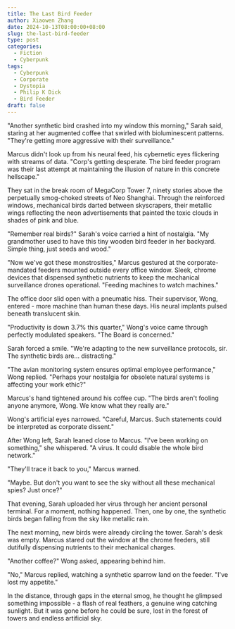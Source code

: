 ```yaml
---
title: The Last Bird Feeder
author: Xiaowen Zhang
date: 2024-10-13T08:00:00+08:00
slug: the-last-bird-feeder
type: post
categories:
  - Fiction
  - Cyberpunk
tags:
  - Cyberpunk
  - Corporate
  - Dystopia
  - Philip K Dick
  - Bird Feeder
draft: false
---
```


"Another synthetic bird crashed into my window this morning," Sarah said, staring at her augmented coffee that swirled with bioluminescent patterns. "They're getting more aggressive with their surveillance."

Marcus didn't look up from his neural feed, his cybernetic eyes flickering with streams of data. "Corp's getting desperate. The bird feeder program was their last attempt at maintaining the illusion of nature in this concrete hellscape."

They sat in the break room of MegaCorp Tower 7, ninety stories above the perpetually smog-choked streets of Neo Shanghai. Through the reinforced windows, mechanical birds darted between skyscrapers, their metallic wings reflecting the neon advertisements that painted the toxic clouds in shades of pink and blue.

"Remember real birds?" Sarah's voice carried a hint of nostalgia. "My grandmother used to have this tiny wooden bird feeder in her backyard. Simple thing, just seeds and wood."

"Now we've got these monstrosities," Marcus gestured at the corporate-mandated feeders mounted outside every office window. Sleek, chrome devices that dispensed synthetic nutrients to keep the mechanical surveillance drones operational. "Feeding machines to watch machines."

The office door slid open with a pneumatic hiss. Their supervisor, Wong, entered - more machine than human these days. His neural implants pulsed beneath translucent skin.

"Productivity is down 3.7% this quarter," Wong's voice came through perfectly modulated speakers. "The Board is concerned."

Sarah forced a smile. "We're adapting to the new surveillance protocols, sir. The synthetic birds are... distracting."

"The avian monitoring system ensures optimal employee performance," Wong replied. "Perhaps your nostalgia for obsolete natural systems is affecting your work ethic?"

Marcus's hand tightened around his coffee cup. "The birds aren't fooling anyone anymore, Wong. We know what they really are."

Wong's artificial eyes narrowed. "Careful, Marcus. Such statements could be interpreted as corporate dissent."

After Wong left, Sarah leaned close to Marcus. "I've been working on something," she whispered. "A virus. It could disable the whole bird network."

"They'll trace it back to you," Marcus warned.

"Maybe. But don't you want to see the sky without all these mechanical spies? Just once?"

That evening, Sarah uploaded her virus through her ancient personal terminal. For a moment, nothing happened. Then, one by one, the synthetic birds began falling from the sky like metallic rain. 

The next morning, new birds were already circling the tower. Sarah's desk was empty. Marcus stared out the window at the chrome feeders, still dutifully dispensing nutrients to their mechanical charges.

"Another coffee?" Wong asked, appearing behind him.

"No," Marcus replied, watching a synthetic sparrow land on the feeder. "I've lost my appetite."

In the distance, through gaps in the eternal smog, he thought he glimpsed something impossible - a flash of real feathers, a genuine wing catching sunlight. But it was gone before he could be sure, lost in the forest of towers and endless artificial sky.